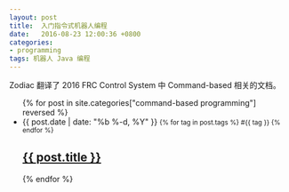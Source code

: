 ```yaml
---		
layout: post		
title:  入门指令式机器人编程
date:   2016-08-23 12:00:36 +0800		
categories:
- programming
tags: 机器人 Java 编程
---
```


Zodiac 翻译了 2016 FRC Control System 中 Command-based 相关的文档。

<ul>
  {% for post in site.categories["command-based programming"] reversed %}
    <li>
      <span class="post-meta">
        <span class="m-r-1">{{ post.date | date: "%b %-d, %Y" }}</span>
        <small>
        {% for tag in post.tags %}
          <span class="text-muted">#{{ tag }}</span>
        {% endfor %}
        </small>
      </span>
      <h2>
        <a class="post-link" href="{{ post.url | prepend: site.baseurl }}">{{ post.title }}</a>
      </h2>
    </li>
  {% endfor %}
</ul>
